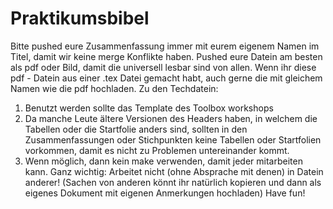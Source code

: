 # Praktikumsbibel
Bitte pushed eure Zusammenfassung immer mit eurem eigenem Namen im Titel, damit wir keine merge Konflikte haben.
Pushed eure Datein am besten als pdf oder Bild, damit die universell lesbar sind von allen. 
Wenn ihr diese pdf - Datein aus einer .tex Datei gemacht habt, auch gerne die mit gleichem Namen wie die pdf hochladen. 
Zu den Techdatein:
1. Benutzt werden sollte das Template des Toolbox workshops
2. ⁠Da manche Leute ältere Versionen des Headers haben, in welchem die Tabellen oder die Startfolie anders sind, sollten in den Zusammenfassungen oder Stichpunkten keine Tabellen oder Startfolien vorkommen, damit es nicht zu Problemen untereinander kommt.
3. ⁠Wenn möglich, dann kein make verwenden, damit jeder mitarbeiten kann.
Ganz wichtig: Arbeitet nicht (ohne Absprache mit denen) in Datein anderer! (Sachen von anderen könnt ihr natürlich kopieren und dann als eigenes Dokument mit eigenen Anmerkungen hochladen)
Have fun!
